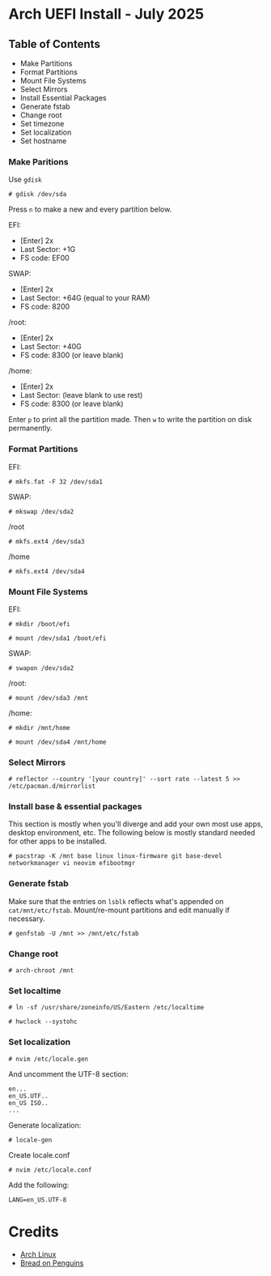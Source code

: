 # Arch UEFI Install - July 2025

## Table of Contents
   - Make Partitions
   - Format Partitions
   - Mount File Systems
   - Select Mirrors
   - Install Essential Packages
   - Generate fstab 
   - Change root
   - Set timezone
   - Set localization 
   - Set hostname

### Make Paritions

Use ```gdisk```

```# gdisk /dev/sda```

Press ```n``` to make a new and every partition below.

EFI:  
   - [Enter] 2x
   - Last Sector: +1G
   - FS code: EF00

SWAP:
   - [Enter] 2x
   - Last Sector: +64G (equal to your RAM)
   - FS code: 8200

/root:
   - [Enter] 2x
   - Last Sector: +40G
   - FS code: 8300 (or leave blank)

/home:
   - [Enter] 2x
   - Last Sector: (leave blank to use rest)
   - FS code: 8300 (or leave blank)

Enter ```p``` to print all the partition made. Then ```w``` to write the partition on disk permanently.

### Format Partitions

EFI:

```# mkfs.fat -F 32 /dev/sda1```

SWAP:

```# mkswap /dev/sda2```

/root

```# mkfs.ext4 /dev/sda3```

/home

```# mkfs.ext4 /dev/sda4```


### Mount File Systems

EFI:

```# mkdir /boot/efi```

```# mount /dev/sda1 /boot/efi```


SWAP:

```# swapon /dev/sda2```

/root:

```# mount /dev/sda3 /mnt```

/home:

```# mkdir /mnt/home```

```# mount /dev/sda4 /mnt/home```

### Select Mirrors

```# reflector --country '[your country]' --sort rate --latest 5 >> /etc/pacman.d/mirrorlist```


### Install base & essential packages

This section is mostly when you'll diverge and add your own most use apps, desktop environment, etc. The following below is mostly standard needed for other apps to be installed.

```# pacstrap -K /mnt base linux linux-firmware git base-devel networkmanager vi neovim efibootmgr```

### Generate fstab

Make sure that the entries on ```lsblk``` reflects what's appended on ``` cat/mnt/etc/fstab```. Mount/re-mount partitions and edit manually if necessary.

```# genfstab -U /mnt >> /mnt/etc/fstab```

### Change root

```# arch-chroot /mnt```

### Set localtime

```# ln -sf /usr/share/zoneinfo/US/Eastern /etc/localtime```

```# hwclock --systohc```


### Set localization

```# nvim /etc/locale.gen```

And uncomment the UTF-8 section:

```
en...
en_US.UTF..
en_US ISO..
...
```

Generate localization:

```# locale-gen```

Create locale.conf

```# nvim /etc/locale.conf```

Add the following:

```LANG=en_US.UTF-8```

# Credits
- [Arch Linux](https://wiki.archlinux.org/title/Main_page)
- [Bread on Penguins](https://www.youtube.com/@BreadOnPenguins)
